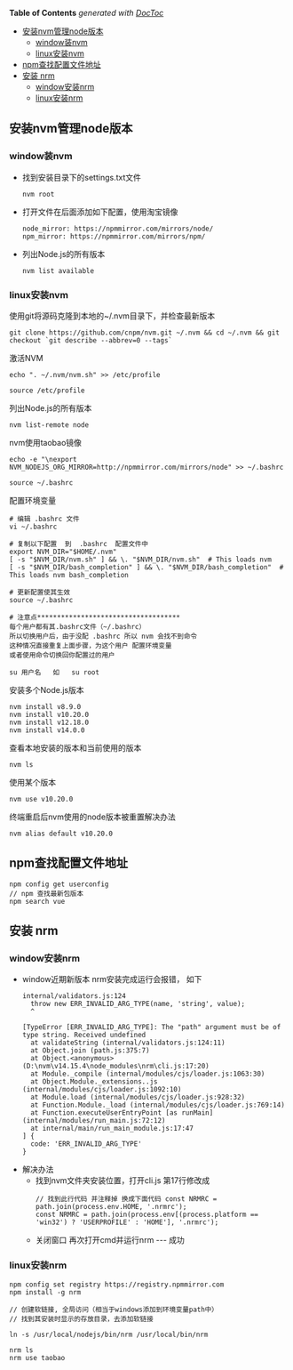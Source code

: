 <!-- START doctoc generated TOC please keep comment here to allow auto update -->
<!-- DON'T EDIT THIS SECTION, INSTEAD RE-RUN doctoc TO UPDATE -->
**Table of Contents**  *generated with [DocToc](https://github.com/thlorenz/doctoc)*

- [安装nvm管理node版本](#%E5%AE%89%E8%A3%85nvm%E7%AE%A1%E7%90%86node%E7%89%88%E6%9C%AC)
  - [window装nvm](#window%E8%A3%85nvm)
  - [linux安装nvm](#linux%E5%AE%89%E8%A3%85nvm)
- [npm查找配置文件地址](#npm%E6%9F%A5%E6%89%BE%E9%85%8D%E7%BD%AE%E6%96%87%E4%BB%B6%E5%9C%B0%E5%9D%80)
- [安装 nrm](#%E5%AE%89%E8%A3%85-nrm)
  - [window安装nrm](#window%E5%AE%89%E8%A3%85nrm)
  - [linux安装nrm](#linux%E5%AE%89%E8%A3%85nrm)

<!-- END doctoc generated TOC please keep comment here to allow auto update -->

## 安装nvm管理node版本

### window装nvm
  - 找到安装目录下的settings.txt文件
    ```
    nvm root
    ```
  - 打开文件在后面添加如下配置，使用淘宝镜像
    ```
    node_mirror: https://npmmirror.com/mirrors/node/
    npm_mirror: https://npmmirror.com/mirrors/npm/
    ```
  - 列出Node.js的所有版本
    ```
    nvm list available
    ```


### linux安装nvm

使用git将源码克隆到本地的~/.nvm目录下，并检查最新版本
```
git clone https://github.com/cnpm/nvm.git ~/.nvm && cd ~/.nvm && git checkout `git describe --abbrev=0 --tags`
```

激活NVM
```
echo ". ~/.nvm/nvm.sh" >> /etc/profile

source /etc/profile
```

列出Node.js的所有版本
```
nvm list-remote node
```

nvm使用taobao镜像
```
echo -e "\nexport NVM_NODEJS_ORG_MIRROR=http://npmmirror.com/mirrors/node" >> ~/.bashrc

source ~/.bashrc
```

配置环境变量

```
# 编辑 .bashrc 文件
vi ~/.bashrc

# 复制以下配置  到  .bashrc  配置文件中
export NVM_DIR="$HOME/.nvm"
[ -s "$NVM_DIR/nvm.sh" ] && \. "$NVM_DIR/nvm.sh"  # This loads nvm
[ -s "$NVM_DIR/bash_completion" ] && \. "$NVM_DIR/bash_completion"  # This loads nvm bash_completion

# 更新配置使其生效
source ~/.bashrc

# 注意点************************************
每个用户都有其.bashrc文件（~/.bashrc）
所以切换用户后，由于没配 .bashrc 所以 nvm 会找不到命令
这种情况直接重复上面步骤，为这个用户 配置环境变量   
或者使用命令切换回你配置过的用户  

su 用户名   如   su root

```


安装多个Node.js版本
```
nvm install v8.9.0
nvm install v10.20.0
nvm install v12.18.0
nvm install v14.0.0
```

查看本地安装的版本和当前使用的版本
```
nvm ls
```

使用某个版本
```
nvm use v10.20.0
```

终端重启后nvm使用的node版本被重置解决办法

```
nvm alias default v10.20.0
```

## npm查找配置文件地址
  ```
  npm config get userconfig
  // npm 查找最新包版本
  npm search vue
  ```

## 安装 nrm 

### window安装nrm

- window近期新版本 nrm安装完成运行会报错， 如下
  ```
  internal/validators.js:124
    throw new ERR_INVALID_ARG_TYPE(name, 'string', value);
    ^

  [TypeError [ERR_INVALID_ARG_TYPE]: The "path" argument must be of type string. Received undefined
    at validateString (internal/validators.js:124:11)
    at Object.join (path.js:375:7)
    at Object.<anonymous> (D:\nvm\v14.15.4\node_modules\nrm\cli.js:17:20)
    at Module._compile (internal/modules/cjs/loader.js:1063:30)
    at Object.Module._extensions..js (internal/modules/cjs/loader.js:1092:10)
    at Module.load (internal/modules/cjs/loader.js:928:32)
    at Function.Module._load (internal/modules/cjs/loader.js:769:14)
    at Function.executeUserEntryPoint [as runMain] (internal/modules/run_main.js:72:12)
    at internal/main/run_main_module.js:17:47
  ] {
    code: 'ERR_INVALID_ARG_TYPE'
  }
  ```
- 解决办法
  - 找到nvm文件夹安装位置，打开cli.js 第17行修改成
    ```
    // 找到此行代码 并注释掉 换成下面代码 const NRMRC = path.join(process.env.HOME, '.nrmrc');
    const NRMRC = path.join(process.env[(process.platform == 'win32') ? 'USERPROFILE' : 'HOME'], '.nrmrc');
    ```
  - 关闭窗口  再次打开cmd并运行nrm --- 成功  

### linux安装nrm

```
npm config set registry https://registry.npmmirror.com
npm install -g nrm

// 创建软链接, 全局访问（相当于windows添加到环境变量path中）
// 找到其安装时显示的存放目录，去添加软链接

ln -s /usr/local/nodejs/bin/nrm /usr/local/bin/nrm

nrm ls
nrm use taobao
```
